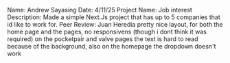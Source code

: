 Name: Andrew Sayasing
Date: 4/11/25
Project Name: Job interest
Description: Made a simple Next.Js project that has up to 5 companies that id like to work for.
Peer Review:
Juan Heredia
pretty nice layout, for both the home page and the pages, no responsivens (though i dont think it was required) on the pocketpair and valve pages the text is hard to read because of the background, also on the homepage the dropdown doesn't work

